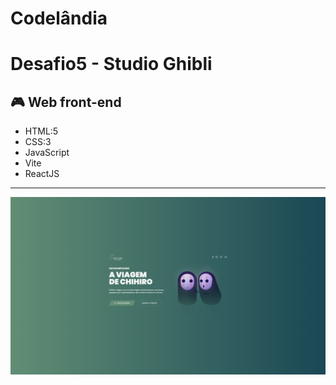# Codelândia
# Desafio5  - Studio Ghibli

## 🎮 Web front-end
- HTML:5
- CSS:3
- JavaScript
- Vite
- ReactJS

---
![preview](studioghibli-1.png)
